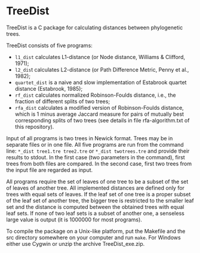 # TreeDist
TreeDist is a C package for calculating distances between phylogenetic trees.

TreeDist consists of five programs:
 * `l1_dist` calculates L1-distance (or Node distance, Williams & Clifford, 1971);
 * `l2_dis`t calculates L2-distance (or Path Difference Metric, Penny et al., 1982);
 * `quartet_dist` is a naive and slow implementation of Estabrook quartet distance (Estabrook, 1985);
 * `rf_dist` calculates normalized Robinson-Foulds distance, i.e., the fraction of different splits of two trees;
 * `rfa_dist` calculates a modified version of Robinson-Foulds distance, which is 1 minus average Jaccard measure for pairs of mutually best corresponding splits of two trees (see details in file rfa-algorithm.txt of this repository).

Input of all programs is two trees in Newick format. Trees may be in separate files or in one file.
All five programs are run from the command line:
`*_dist tree1.tre tree2.tre`
or
`*_dist twotrees.tre`
and provide their results to stdout. In the first case (two parameters in the command), first trees from both files are compared. In the second case, first two trees from the input file are regarded as input.

All programs require the set of leaves of one tree to be a subset of the set of leaves of another tree. All implemented distances are defined only for trees with equal sets of leaves. If the leaf set of one tree is a proper subset of the leaf set of another tree, the bigger tree is restricted to the smaller leaf set and the distance is computed between the obtained trees with equal leaf sets. If none of two leaf sets is a subset of another one, a senseless large value is output (it is 1000000 for most programs).

To compile the package on a Unix-like platform, put the Makefile and the src directory somewhere on your computer and run `make`. 
For Windows either use Cygwin or unzip the archive TreeDist_exe.zip.

